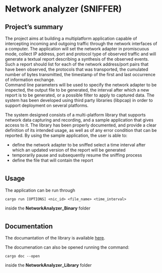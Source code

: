 # Network analyzer (SNIFFER)

## Project’s summary
The project aims at building a multiplatform application capable of intercepting incoming and outgoing traffic through the network interfaces of a computer. The application will set the network adapter in promiscuous mode, collect IP address, port and protocol type of observed traffic and will generate a textual report describing a synthesis of the observed events.<br>
Such a report should list for each of the network address/port pairs that have been observed, the protocols that was transported, the cumulated number of bytes transmitted, the timestamp of the first and last occurrence of information exchange.<br>
Command line parameters will be used to specify the network adapter to be inspected, the output file to be generated, the interval after which a new report is to be generated, or a possible filter to apply to captured data.
The system has been developed using third party libraries (libpcap) in order to support deployment on several platforms.


The system  designed consists of a multi-platform library that supports network data capturing and recording, and a sample application that gives access to it.
The library has been properly documented, and provide a clear definition of its intended usage, as well as of any error condition that can be reported.
By using the sample application, the user is able to:
* define the network adapter to be sniffed
select a time interval after which an updated version of the report will be generated
* temporarily pause and subsequently resume the sniffing process
* define the file that will contain the report

#
## Usage

The application can be run through

 `cargo run [OPTIONS] <nic_id> <file_name> <time_interval>`

  inside the **NetworkAnalyzer_Binary** folder

#
## Documentation
The documantation of the library is available [here](NetworkAnalyzer_Library/target/doc/network_analyzer_lib/index.html).


The documenation can also be opened running the command:


 `cargo doc --open`

 inside the **NetworkAnalyzer_Library** folder
